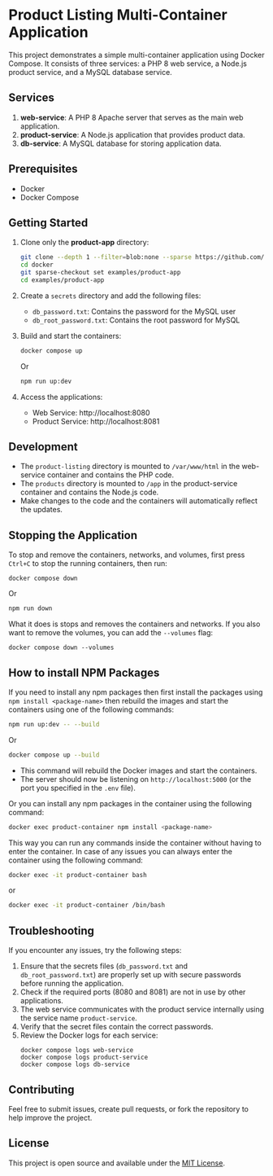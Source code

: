# Product Listing Multi-Container Application

This project demonstrates a simple multi-container application using Docker Compose. It consists of three services: a PHP 8 web service, a Node.js product service, and a MySQL database service.

## Services

1. **web-service**: A PHP 8 Apache server that serves as the main web application.
2. **product-service**: A Node.js application that provides product data.
3. **db-service**: A MySQL database for storing application data.

## Prerequisites

- Docker
- Docker Compose

## Getting Started

1. Clone only the **product-app** directory:

   ```bash
   git clone --depth 1 --filter=blob:none --sparse https://github.com/bablukpik/docker.git
   cd docker
   git sparse-checkout set examples/product-app
   cd examples/product-app
   ```

2. Create a `secrets` directory and add the following files:

   - `db_password.txt`: Contains the password for the MySQL user
   - `db_root_password.txt`: Contains the root password for MySQL

3. Build and start the containers:

   ```bash
   docker compose up
   ```

   Or

   ```bash
   npm run up:dev
   ```

4. Access the applications:
   - Web Service: http://localhost:8080
   - Product Service: http://localhost:8081

## Development

- The `product-listing` directory is mounted to `/var/www/html` in the web-service container and contains the PHP code.
- The `products` directory is mounted to `/app` in the product-service container and contains the Node.js code.
- Make changes to the code and the containers will automatically reflect the updates.

## Stopping the Application

To stop and remove the containers, networks, and volumes, first press `Ctrl+C` to stop the running containers, then run:

```
docker compose down
```

Or

```bash
npm run down
```

What it does is stops and removes the containers and networks. If you also want to remove the volumes, you can add the `--volumes` flag:

```
docker compose down --volumes
```

## How to install NPM Packages

If you need to install any npm packages then first install the packages using `npm install <package-name>` then rebuild the images and start the containers using one of the following commands:

```bash
npm run up:dev -- --build
```

Or

```bash
docker compose up --build
```

- This command will rebuild the Docker images and start the containers.
- The server should now be listening on `http://localhost:5000` (or the port you specified in the `.env` file).

Or you can install any npm packages in the container using the following command:

```bash
docker exec product-container npm install <package-name>
```

This way you can run any commands inside the container without having to enter the container. In case of any issues you can always enter the container using the following command:

```bash
docker exec -it product-container bash
```

or

```bash
docker exec -it product-container /bin/bash
```

## Troubleshooting

If you encounter any issues, try the following steps:

1. Ensure that the secrets files (`db_password.txt` and `db_root_password.txt`) are properly set up with secure passwords before running the application.
2. Check if the required ports (8080 and 8081) are not in use by other applications.
3. The web service communicates with the product service internally using the service name `product-service`.
4. Verify that the secret files contain the correct passwords.
5. Review the Docker logs for each service:
   ```
   docker compose logs web-service
   docker compose logs product-service
   docker compose logs db-service
   ```

## Contributing

Feel free to submit issues, create pull requests, or fork the repository to help improve the project.

## License

This project is open source and available under the [MIT License](LICENSE).
